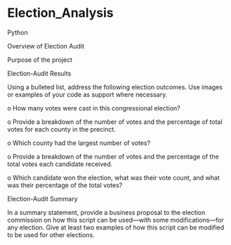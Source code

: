 # Election_Analysis
Python

Overview of Election Audit

Purpose of the project

Election-Audit Results

Using a bulleted list, address the following election outcomes. Use images or examples of your code as support where necessary.

o	How many votes were cast in this congressional election?

o	Provide a breakdown of the number of votes and the percentage of total votes for each county in the precinct.

o	Which county had the largest number of votes?

o	Provide a breakdown of the number of votes and the percentage of the total votes each candidate received.

o	Which candidate won the election, what was their vote count, and what was their percentage of the total votes?

Election-Audit Summary

In a summary statement, provide a business proposal to the election commission on how this script can be used—with some modifications—for any election. Give at least two examples of how this script can be modified to be used for other elections.
